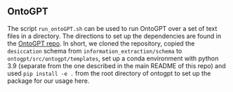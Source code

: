 ## OntoGPT
The script `run_ontoGPT.sh` can be used to run OntoGPT over a set of text files in a directory. The directions to set up the dependencies are found in the [OntoGPT repo](https://github.com/monarch-initiative/ontogpt). In short, we cloned the repository, copied the `desiccation` schema from `information_extraction/schema` to `ontogpt/src/ontogpt/templates`, set up a conda environment with python 3.9 (separate from the one described in the main README of this repo) and used `pip install -e .` from the root directory of ontogpt to set up the package for our usage here.
